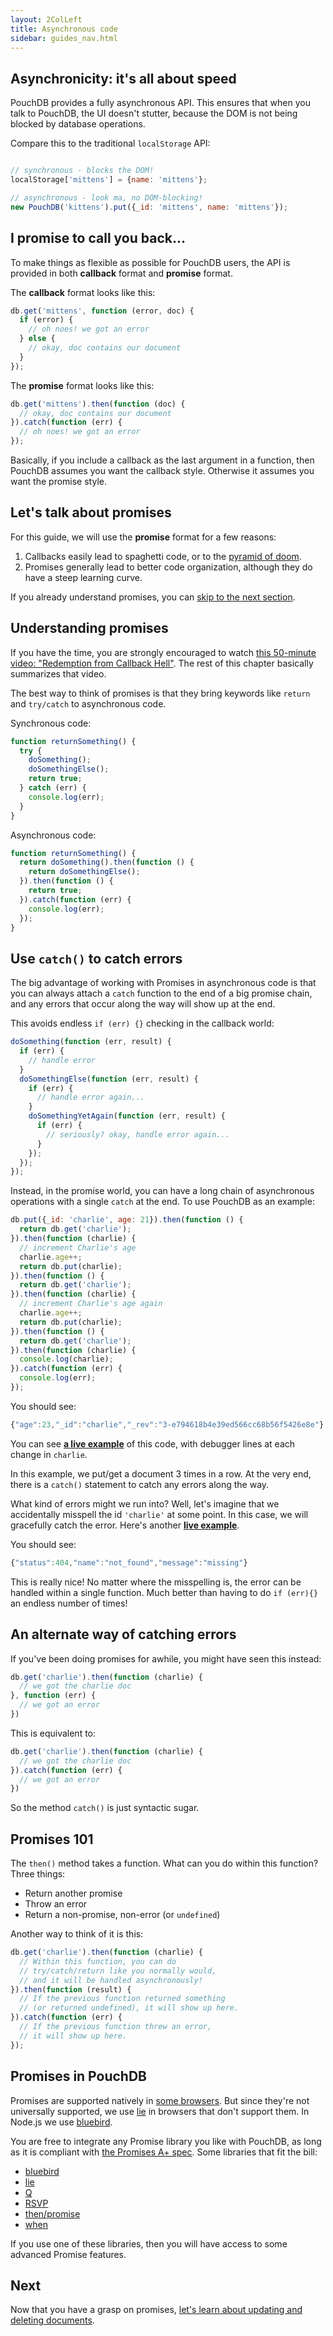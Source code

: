 ```yaml
---
layout: 2ColLeft
title: Asynchronous code
sidebar: guides_nav.html
---
```


Asynchronicity: it's all about speed
---------

PouchDB provides a fully asynchronous API. This ensures that when you talk to PouchDB, the UI doesn't stutter, because the DOM is not being blocked by database operations.

Compare this to the traditional `localStorage` API:

```js

// synchronous - blocks the DOM!
localStorage['mittens'] = {name: 'mittens'};

// asynchronous - look ma, no DOM-blocking!
new PouchDB('kittens').put({_id: 'mittens', name: 'mittens'});
```

I promise to call you back...
------

To make things as flexible as possible for PouchDB users, the API is provided in both **callback** format and **promise** format.

The **callback** format looks like this:

```js
db.get('mittens', function (error, doc) {
  if (error) {
    // oh noes! we got an error
  } else {
    // okay, doc contains our document
  }
});
```

The **promise** format looks like this:

```js
db.get('mittens').then(function (doc) {
  // okay, doc contains our document
}).catch(function (err) {
  // oh noes! we got an error
});
```

Basically, if you include a callback as the last argument in a function, then PouchDB assumes you want the callback style. Otherwise it assumes you want the promise style.

Let's talk about promises
-------

For this guide, we will use the **promise** format for a few reasons:

1. Callbacks easily lead to spaghetti code, or to the [pyramid of doom](https://medium.com/@wavded/managing-node-js-callback-hell-1fe03ba8baf).
2. Promises generally lead to better code organization, although they do have a steep learning curve.

If you already understand promises, you can [skip to the next section](guides-updating-deleting.html).

Understanding promises
---------

If you have the time, you are strongly encouraged to watch [this 50-minute video: "Redemption from Callback Hell"](http://youtu.be/hf1T_AONQJU). The rest of this chapter basically summarizes that video.

The best way to think of promises is that they bring keywords like `return` and `try/catch` to asynchronous code.

Synchronous code:

```js
function returnSomething() {
  try {
    doSomething();
    doSomethingElse();
    return true;
  } catch (err) {
    console.log(err);
  }
}
```

Asynchronous code:

```js
function returnSomething() {
  return doSomething().then(function () {
    return doSomethingElse();
  }).then(function () {
    return true;
  }).catch(function (err) {
    console.log(err);
  });
}
```

Use `catch()` to catch errors
--------

The big advantage of working with Promises in asynchronous code is that you can always attach a `catch` function to the end of a big promise chain, and any errors that occur along the way will show up at the end.

This avoids endless `if (err) {}` checking in the callback world:

```js
doSomething(function (err, result) {
  if (err) {
    // handle error
  }
  doSomethingElse(function (err, result) {
    if (err) {
      // handle error again...
    }
    doSomethingYetAgain(function (err, result) {
      if (err) {
        // seriously? okay, handle error again...
      }
    });
  });
});
```

Instead, in the promise world, you can have a long chain of asynchronous operations with a single `catch` at the end. To use PouchDB as an example:

```js
db.put({_id: 'charlie', age: 21}).then(function () {
  return db.get('charlie');
}).then(function (charlie) {
  // increment Charlie's age
  charlie.age++;
  return db.put(charlie);
}).then(function () {
  return db.get('charlie');
}).then(function (charlie) {
  // increment Charlie's age again
  charlie.age++;
  return db.put(charlie);
}).then(function () {
  return db.get('charlie');
}).then(function (charlie) {
  console.log(charlie);
}).catch(function (err) {
  console.log(err);
});
```

You should see:

```js
{"age":23,"_id":"charlie","_rev":"3-e794618b4e39ed566cc68b56f5426e8e"}
```

You can see **[a live example](http://bl.ocks.org/nolanlawson/612f95cbbb69eaafc2d5)** of this code, with debugger lines at each change in `charlie`.

In this example, we put/get a document 3 times in a row. At the very end, there is a `catch()` statement to catch any errors along the way.

What kind of errors might we run into? Well, let's imagine that we accidentally misspell the id `'charlie'` at some point. In this case, we will gracefully catch the error.  Here's another **[live example](http://bl.ocks.org/nolanlawson/0f1c815cb5fe74cff5fc)**.

You should see:

```js
{"status":404,"name":"not_found","message":"missing"}
```

This is really nice! No matter where the misspelling is, the error can be handled within a single function. Much better than having to do `if (err){}` an endless number of times!

An alternate way of catching errors
-------

If you've been doing promises for awhile, you might have seen this instead:

```js
db.get('charlie').then(function (charlie) {
  // we got the charlie doc
}, function (err) {
  // we got an error
})
``` 

This is equivalent to:

```js
db.get('charlie').then(function (charlie) {
  // we got the charlie doc
}).catch(function (err) {
  // we got an error
})
``` 

So the method `catch()` is just syntactic sugar.

Promises 101
------

The `then()` method takes a function. What can you do within this function? Three things:

* Return another promise
* Throw an error
* Return a non-promise, non-error (or `undefined`)

Another way to think of it is this:

```js
db.get('charlie').then(function (charlie) {
  // Within this function, you can do
  // try/catch/return like you normally would,
  // and it will be handled asynchronously!
}).then(function (result) {
  // If the previous function returned something
  // (or returned undefined), it will show up here.
}).catch(function (err) {
  // If the previous function threw an error,
  // it will show up here.
});
```

Promises in PouchDB
-------

Promises are supported natively in [some browsers](http://caniuse.com/#feat=promises). But since they're not universally supported, we use [lie](https://github.com/calvinmetcalf/lie) in browsers that don't support them. In Node.js we use [bluebird](https://github.com/petkaantonov/bluebird).

You are free to integrate any Promise library you like with PouchDB, as long as it is compliant with [the Promises A+ spec](http://promisesaplus.com/). Some libraries that fit the bill:

<ul>
<li><a href="https://github.com/petkaantonov/bluebird">bluebird</a></li>
<li><a href="https://github.com/calvinmetcalf/lie">lie</a></li>
<li><a href="https://github.com/kriskowal/q">Q</a></li>
<li><a href="https://github.com/tildeio/rsvp.js">RSVP</a></li>
<li><a href="https://github.com/then/promise">then/promise</a></li>
<li><a href="https://github.com/cujojs/when">when</a></li>
</ul>

If you use one of these libraries, then you will have access to some advanced Promise features.

Next
------

Now that you have a grasp on promises, [let's learn about updating and deleting documents](guides-updating-deleting.html).